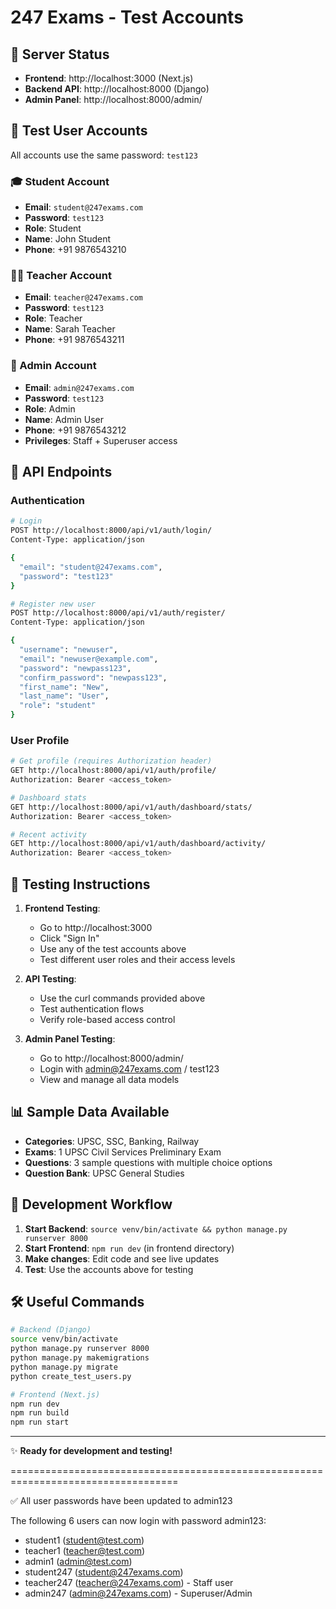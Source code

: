 # 247 Exams - Test Accounts

## 🚀 Server Status
- **Frontend**: http://localhost:3000 (Next.js)
- **Backend API**: http://localhost:8000 (Django)
- **Admin Panel**: http://localhost:8000/admin/

## 👥 Test User Accounts

All accounts use the same password: `test123`

### 🎓 Student Account
- **Email**: `student@247exams.com`
- **Password**: `test123`
- **Role**: Student
- **Name**: John Student
- **Phone**: +91 9876543210

### 👨‍🏫 Teacher Account
- **Email**: `teacher@247exams.com`
- **Password**: `test123`
- **Role**: Teacher
- **Name**: Sarah Teacher
- **Phone**: +91 9876543211

### 🔧 Admin Account
- **Email**: `admin@247exams.com`
- **Password**: `test123`
- **Role**: Admin
- **Name**: Admin User
- **Phone**: +91 9876543212
- **Privileges**: Staff + Superuser access

## 🔗 API Endpoints

### Authentication
```bash
# Login
POST http://localhost:8000/api/v1/auth/login/
Content-Type: application/json

{
  "email": "student@247exams.com",
  "password": "test123"
}

# Register new user
POST http://localhost:8000/api/v1/auth/register/
Content-Type: application/json

{
  "username": "newuser",
  "email": "newuser@example.com",
  "password": "newpass123",
  "confirm_password": "newpass123",
  "first_name": "New",
  "last_name": "User",
  "role": "student"
}
```

### User Profile
```bash
# Get profile (requires Authorization header)
GET http://localhost:8000/api/v1/auth/profile/
Authorization: Bearer <access_token>

# Dashboard stats
GET http://localhost:8000/api/v1/auth/dashboard/stats/
Authorization: Bearer <access_token>

# Recent activity
GET http://localhost:8000/api/v1/auth/dashboard/activity/
Authorization: Bearer <access_token>
```

## 🧪 Testing Instructions

1. **Frontend Testing**:
   - Go to http://localhost:3000
   - Click "Sign In"
   - Use any of the test accounts above
   - Test different user roles and their access levels

2. **API Testing**:
   - Use the curl commands provided above
   - Test authentication flows
   - Verify role-based access control

3. **Admin Panel Testing**:
   - Go to http://localhost:8000/admin/
   - Login with admin@247exams.com / test123
   - View and manage all data models

## 📊 Sample Data Available

- **Categories**: UPSC, SSC, Banking, Railway
- **Exams**: 1 UPSC Civil Services Preliminary Exam
- **Questions**: 3 sample questions with multiple choice options
- **Question Bank**: UPSC General Studies

## 🔄 Development Workflow

1. **Start Backend**: `source venv/bin/activate && python manage.py runserver 8000`
2. **Start Frontend**: `npm run dev` (in frontend directory)
3. **Make changes**: Edit code and see live updates
4. **Test**: Use the accounts above for testing

## 🛠️ Useful Commands

```bash
# Backend (Django)
source venv/bin/activate
python manage.py runserver 8000
python manage.py makemigrations
python manage.py migrate
python create_test_users.py

# Frontend (Next.js)
npm run dev
npm run build
npm run start
```

---
✨ **Ready for development and testing!**

===================================================================================

✅ All user passwords have been updated to admin123

  The following 6 users can now login with password admin123:
  - student1 (student@test.com)
  - teacher1 (teacher@test.com)
  - admin1 (admin@test.com)
  - student247 (student@247exams.com)
  - teacher247 (teacher@247exams.com) - Staff user
  - admin247 (admin@247exams.com) - Superuser/Admin